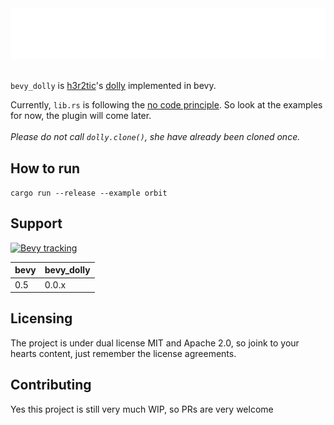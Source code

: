 <div align="left">
<a href="https://github.com/BlackPhlox/bevy_dolly"><img src="https://raw.githubusercontent.com/BlackPhlox/BlackPhlox/master/bevy_dolly_4.svg" alt="bevy_dolly"></a>
</div><br/>


`bevy_dolly` is [h3r2tic](https://github.com/h3r2tic)'s [dolly](https://github.com/h3r2tic/dolly) implemented in bevy.<br/>

Currently, `lib.rs` is following the [no code principle](https://github.com/kelseyhightower/nocode). So look at the examples for now, the plugin will come later.
<br/><br/>
_Please do not call `dolly.clone()`, she have already been cloned once._

## How to run

`cargo run --release --example orbit`

## Support
[![Bevy tracking](https://img.shields.io/badge/Bevy%20tracking-released%20version-lightblue)](https://github.com/bevyengine/bevy/blob/main/docs/plugins_guidelines.md#main-branch-tracking)

|bevy|bevy_dolly|
|---|---|
|0.5| 0.0.x |
## Licensing
The project is under dual license MIT and Apache 2.0, so joink to your hearts content, just remember the license agreements.

## Contributing
Yes this project is still very much WIP, so PRs are very welcome
